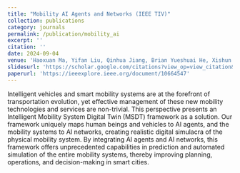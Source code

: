 ```yaml
---
title: "Mobility AI Agents and Networks (IEEE TIV)"
collection: publications
category: journals
permalink: /publication/mobility_ai
excerpt: ''
citation: ''
date: 2024-09-04
venue: 'Haoxuan Ma, Yifan Liu, Qinhua Jiang, Brian Yueshuai He, Xishun Liao, Jiaqi Ma'
slidesurl: 'https://scholar.google.com/citations?view_op=view_citation&hl=en&user=pplw1EYAAAAJ&sortby=pubdate&citation_for_view=pplw1EYAAAAJ:IjCSPb-OGe4C'
paperurl: 'https://ieeexplore.ieee.org/document/10664547'
---
```


Intelligent vehicles and smart mobility systems are at the forefront of transportation evolution, yet effective management of these new mobility technologies and services are non-trivial. This perspective presents an Intelligent Mobility System Digital Twin (MSDT) framework as a solution. Our framework uniquely maps human beings and vehicles to AI agents, and the mobility systems to AI networks, creating realistic digital simulacra of the physical mobility system. By integrating AI agents and AI networks, this framework offers unprecedented capabilities in prediction and automated simulation of the entire mobility systems, thereby improving planning, operations, and decision-making in smart cities.